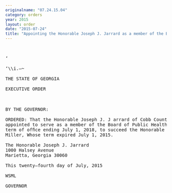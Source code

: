 ```yaml
---
originalname: "07.24.15.04"
category: orders
year: 2015
layout: order
date: "2015-07-24"
title: "Appointing the Honorable Joseph J. Jarrard as a member of the Board of Public Health"
---
```

<pre>
  

‘

‘\\i.—~

THE STATE OF GEORGIA

EXECUTIVE ORDER

 

BY THE GOVERNOR:

ORDERED: That the Honorable Joseph J. J arrard of Cobb County, Georgia, is
appointed to serve as a member of the Board of Public Health, for a
term of ofﬁce ending July 1, 2018, to succeed the Honorable Katie
Miller, Whose term expired July 1, 2015.

The Honorable Joseph J. Jarrard
1000 Halsey Avenue
Marietta, Georgia 30060

This twenty—fourth day of July, 2015

WSML

GOVERNOR

 

</pre>
